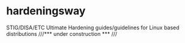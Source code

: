 # hardeningsway
STIG/DISA/ETC Ultimate Hardening guides/guidelines for Linux based distributions 
///*** under construction *** ///
